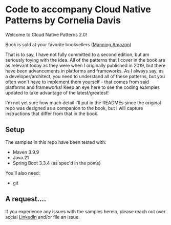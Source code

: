 # Code to accompany Cloud Native Patterns by Cornelia Davis

Welcome to Cloud Native Patterns 2.0!

Book is sold at your favorite booksellers ([Manning](https://www.manning.com/books/cloud-native-patterns),[Amazon](https://a.co/d/hXOjtJ3))

That is to say, I have not fully committed to a second edition, but am seriously toying with the idea. All of the patterns that I cover in the book are as relevant today as they were when I originally published in 2019, but there have been advancements in platforms and frameworks. As I always say, as a developer/architect, you need to understand all of these patterns, but you often won't have to implement them yourself - that comes from said platforms and frameworks! Keep an eye here to see the coding examples updated to take advantage of the latest/greatest!

I'm not yet sure how much detail I'll put in the READMEs since the original repo was designed as a companion to the book, but I will capture instructions that differ from that in the book.

## Setup

The samples in this repo have been tested with:

- Maven 3.9.9
- Java 21
- Spring Boot 3.3.4 (as spec'd in the poms)

You'll also need:

- git

## A request....

If you experience any issues with the samples herein, please reach out over social [LinkedIn](https://www.linkedin.com/in/corneliadavis/) and/or file an issue.